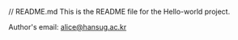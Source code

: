 // README.md
This is the README file for the Hello-world project.

Author's email: alice@hansug.ac.kr

